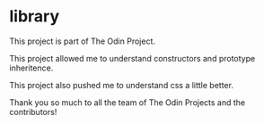 # library

This project is part of The Odin Project.

This project allowed me to understand constructors and prototype inheritence.

This project also pushed me to understand css a little better.

Thank you so much to all the team of The Odin Projects and the contributors!
